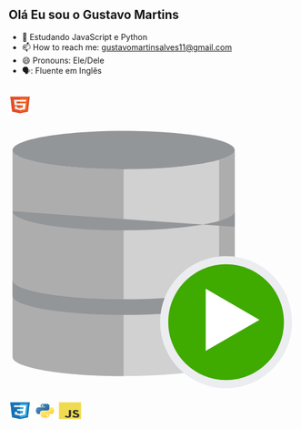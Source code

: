 ## Olá Eu sou o Gustavo Martins

- 🌱 Estudando JavaScript e Python
- 📫 How to reach me: gustavomartinsalves11@gmail.com
- 😄 Pronouns: Ele/Dele
- 🗣️: Fluente em Inglês

 <div style="display: inline_block"><br>
  <img align="center" alt="Gusta-HTML" height="30" width="40" src="https://raw.githubusercontent.com/devicons/devicon/master/icons/html5/html5-original.svg">
  <svg xmlns="http://www.w3.org/2000/svg" viewBox="0 0 128 128">
    <path fill="#d1d1d1" d="M51.395 24.879c-27.422 0-49.649-3.832-49.649-8.535v92.261c0 4.727 22.227 8.536 49.649 8.536 27.421 0 49.648-3.832 49.648-8.536V16.29c0 4.758-22.227 8.59-49.648 8.59Zm0 0"/>
    <path fill="#adadad" d="M1.746 16.29v92.315c0 4.727 22.227 8.536 49.649 8.536V24.879c-27.422 0-49.649-3.832-49.649-8.59Zm92.317 4.405v92.262c4.425-1.277 6.98-2.777 6.98-4.375V16.289c0 1.633-2.547 3.106-6.98 4.406Zm0 0"/>
    <path fill="#939699" d="M101.043 16.313c0-4.723-22.23-8.555-49.648-8.555-27.422 0-49.649 3.832-49.649 8.555 0 4.726 22.227 8.558 49.649 8.558 27.417 0 49.648-3.832 49.648-8.558ZM1.746 74.332c0 4.727 22.227 8.535 49.649       8.535 27.421 0 49.648-3.832 49.648-8.535v6.984c0 4.723-22.227 8.532-49.648 8.532-27.422 0-49.649-3.832-49.649-8.532Zm0-30.75c0 4.723 22.227 8.535 49.649 8.535 27.421 0 49.648-3.836 49.648-8.535v6.98c0 4.727-22.227 8.536-      49.648 8.536-27.422 0-49.649-3.832-49.649-8.535Zm0 0"/>
    <path fill="#ecedf0" d="M126.64 93.09c0 16.281-13.195 29.48-29.476 29.48s-29.48-13.199-29.48-29.48 13.199-29.477 29.48-29.477 29.477 13.196 29.477 29.477Zm0 0"/>
    <path fill="#3faa00" d="M123.004 93.09c0 14.273-11.57 25.84-25.84 25.84-14.273 0-25.84-11.567-25.84-25.84 0-14.27 11.567-25.84 25.84-25.84 14.27 0 25.84 11.57 25.84 25.84Zm0 0"/>
    <path fill="#fff" d="m88.063 105.906 24.027-13.87-24.028-13.872Zm0 0"/>
 </svg>
  <img align="center" alt="Gusta-CSS" height="30" width="40" src="https://raw.githubusercontent.com/devicons/devicon/master/icons/css3/css3-original.svg">
  <img align="center" alt="Gusta-CSS" height="30" width="40" src="https://raw.githubusercontent.com/devicons/devicon/master/icons/python/python-original.svg">
  <img align="center" alt="Gusta-CSS" height="30" width="40" src="https://raw.githubusercontent.com/devicons/devicon/master/icons/javascript/javascript-original.svg">
  
  
    
  
</div>


